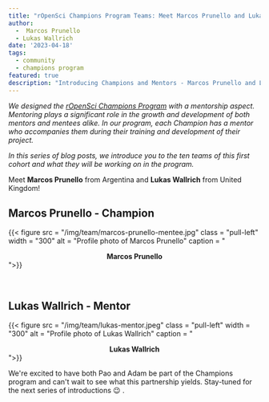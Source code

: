 ```yaml
---
title: "rOpenSci Champions Program Teams: Meet Marcos Prunello and Lukas Wallrich"
author:
  -  Marcos Prunello
  - Lukas Wallrich
date: '2023-04-18'
tags:
  - community
  - champions program
featured: true
description: "Introducing Champions and Mentors - Marcos Prunello and Lukas Wallrich"
---
```


*We designed the [rOpenSci Champions Program](/champions/) with a mentorship aspect. Mentoring plays a significant role in the growth and development of both mentors and mentees alike. In our program, each Champion has a mentor who accompanies them during their training and development of their project.*

*In this series of blog posts, we introduce you to the ten teams of this first cohort and what they will be working on in the program.*

Meet **Marcos Prunello** from Argentina and **Lukas Wallrich** from United Kingdom!


## Marcos Prunello - Champion

{{< figure src = "/img/team/marcos-prunello-mentee.jpg" class = "pull-left" width = "300" alt = "Profile photo of Marcos Prunello" caption = "<center><strong>Marcos Prunello</strong></center>">}}



</br>

## Lukas Wallrich - Mentor

{{< figure src = "/img/team/lukas-mentor.jpeg" class = "pull-left" width = "300" alt = "Profile photo of Lukas Wallrich" caption = "<center><strong>Lukas Wallrich</strong></center>">}}



We're excited to have both Pao and Adam be part of the Champions program and can't wait to see what this partnership yields. Stay-tuned for the next series of introductions 😉 .
